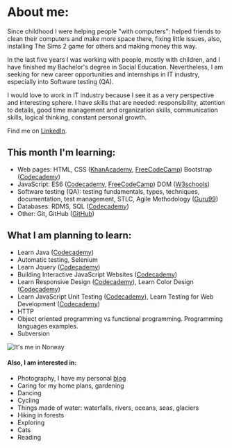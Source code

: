 # **About me:**
Since childhood I were helping people "with computers": helped friends to clean their computers and make more space there, fixing little issues, also, installing The Sims 2 game for others and making money this way.

In the last five years I was working with people, mostly with children, and I have finished my Bachelor's degree in Social Education. Nevertheless, I am seeking for new career opportunities and internships in IT industry, especially into Software testing (QA). 

I would love to work in IT industry because I see it as a very perspective and interesting sphere. I have skills that are needed: responsibility, attention to details, good time management and organization skills, communication skills, logical thinking, constant personal growth.

Find me on [LinkedIn](https://www.linkedin.com/in/vikontrimaite/).

## **This month I'm learning:**
* Web pages: 
HTML, CSS ([KhanAcademy](https://www.khanacademy.org/computing/computer-programming/html-css), [FreeCodeCamp](https://www.freecodecamp.org/learn/))
Bootstrap ([Codecademy](https://www.codecademy.com/learn/learn-bootstrap))
* JavaScript: 
ES6 ([Codecademy](https://www.codecademy.com/learn/introduction-to-javascript), [FreeCodeCamp](https://www.freecodecamp.org/learn/))
DOM ([W3schools](https://www.w3schools.com/js/js_htmldom.asp))
* Software testing (QA): 
testing fundamentals, types, techniques, documentation, test management, STLC, Agile Methodology ([Guru99](https://www.guru99.com/software-testing.html)) 
* Databases: 
RDMS, SQL ([Codecademy](https://www.codecademy.com/learn/learn-sql))
* Other: 
Git, GitHub ([GitHub](https://github.com/))

## **What I am planning to learn:**

* Learn Java ([Codecademy](https://www.codecademy.com/learn/learn-java))
* Automatic testing, Selenium
* Learn Jquery ([Codecademy](https://www.codecademy.com/learn/learn-jquery))
* Building Interactive JavaScript Websites ([Codecademy](https://www.codecademy.com/learn/build-interactive-websites))
* Learn Responsive Design ([Codecademy](https://www.codecademy.com/learn/learn-responsive-design)), Learn Color Design ([Codecademy](https://www.codecademy.com/learn/learn-color-design))
* Learn JavaScript Unit Testing ([Codecademy](https://www.codecademy.com/learn/learn-javascript-unit-testing)), Learn Testing for Web Development ([Codecademy](https://www.codecademy.com/learn/learn-testing-for-web-development))
* HTTP
* Object oriented programming vs functional programming. Programming languages examples. 
* Subversion

![It's me in Norway](https://github.com/vikontrimaite/vikontrimaite/blob/gh-pages/IMG_20191230_105907.jpg?raw=true)

#### **Also, I am interested in:**
* Photography, I have my personal [blog](https://pasivaiksciojimai.lt/)
* Caring for my home plans, gardening
* Dancing 
* Cycling
* Things made of water: waterfalls, rivers, oceans, seas, glaciers
* Hiking in forests
* Exploring
* Cats
* Reading
